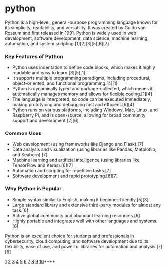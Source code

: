 # python
Python is a high-level, general-purpose programming language known for its simplicity, readability, and versatility. It was created by Guido van Rossum and first released in 1991. Python is widely used in web development, software development, data science, machine learning, automation, and system scripting.[1][2][3][5][6][7]

### Key Features of Python

- Python uses indentation to define code blocks, which makes it highly readable and easy to learn.[3][5][1]
- It supports multiple programming paradigms, including procedural, object-oriented, and functional programming.[4][1]
- Python is dynamically typed and garbage-collected, which means it automatically manages memory and allows for flexible coding.[1][4]
- The language is interpreted, so code can be executed immediately, making prototyping and debugging fast and efficient.[6][4]
- Python runs on various platforms, including Windows, Mac, Linux, and Raspberry Pi, and is open-source, allowing for broad community support and development.[2][6]

### Common Uses

- Web development (using frameworks like Django and Flask).[7]
- Data analysis and visualization (using libraries like Pandas, Matplotlib, and Seaborn).[7]
- Machine learning and artificial intelligence (using libraries like TensorFlow and Keras).[6][7]
- Automation and scripting for repetitive tasks.[7]
- Software development and rapid prototyping.[6][7]

### Why Python is Popular

- Simple syntax similar to English, making it beginner-friendly.[5][3]
- Large standard library and extensive third-party modules for almost any task.[6]
- Active global community and abundant learning resources.[6]
- Highly portable and integrates well with other languages and systems.[6]

Python is an excellent choice for students and professionals in cybersecurity, cloud computing, and software development due to its flexibility, ease of use, and powerful libraries for automation and analysis.[7][6]

[1](https://en.wikipedia.org/wiki/Python_(programming_language))
[2](https://www.python.org/about/)
[3](https://www.w3schools.com/python/python_intro.asp)
[4](https://www.python.org/doc/essays/blurb/)
[5](https://www.teradata.com/glossary/what-is-python)
[6](https://aws.amazon.com/what-is/python/)
[7](https://www.coursera.org/in/articles/what-is-python-used-for-a-beginners-guide-to-using-python)
[8](https://pythoninstitute.org/about-python)
[9](https://www.geeksforgeeks.org/python/python-programming-language-tutorial/)
[10](https://www.oracle.com/in/developer/what-is-python-for-developers/)****
